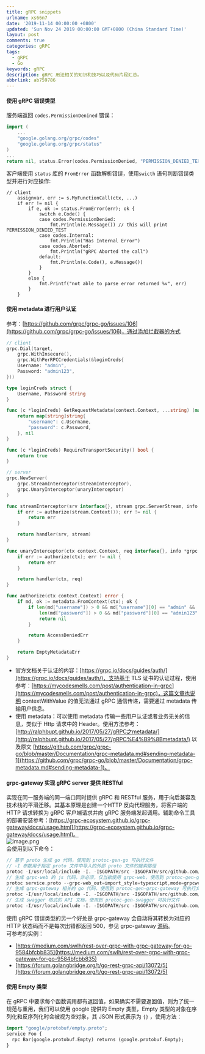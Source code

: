 ```yaml
---
title: gRPC snippets
urlname: xs66n7
date: '2019-11-14 00:00:00 +0800'
updated: 'Sun Nov 24 2019 00:00:00 GMT+0800 (China Standard Time)'
layout: post
comments: true
categories: gRPC
tags:
  - gRPC
  - Go
keywords: gRPC
description: gRPC 用法相关的知识和技巧以及代码片段汇总。
abbrlink: ab759786
---
```


<a name="d3l9E"></a>
#### 使用 gRPC 错误类型
服务端返回 `codes.PermissionDenined` 错误：
```go
import (
	...
	"google.golang.org/grpc/codes"
	"google.golang.org/grpc/status"
)
...
return nil, status.Error(codes.PermissionDenied, "PERMISSION_DENIED_TEXT")
```
客户端使用 `status` 库的 `FromError` 函数解析错误，使用`swicth` 语句判断错误类型并进行对应操作:
```
// client
    assignvar, err := s.MyFunctionCall(ctx, ...)
    if err != nil {
        if e, ok := status.FromError(err); ok {
            switch e.Code() {
            case codes.PermissionDenied:
                fmt.Println(e.Message()) // this will print PERMISSION_DENIED_TEST
            case codes.Internal:
                fmt.Println("Has Internal Error")
            case codes.Aborted:
                fmt.Println("gRPC Aborted the call")
            default:
                fmt.Println(e.Code(), e.Message())
            }
        }
        else {
            fmt.Printf("not able to parse error returned %v", err)
        }
    }
```

<a name="82jnK"></a>
#### 使用 metadata 进行用户认证
参考：[https://github.com/grpc/grpc-go/issues/106](https://github.com/grpc/grpc-go/issues/106)，通过添加拦截器的方式
```go
// client
grpc.Dial(target,
    grpc.WithInsecure(),
    grpc.WithPerRPCCredentials(&loginCreds{
    Username: "admin",
    Password: "admin123",
}))

type loginCreds struct {
    Username, Password string
}

func (c *loginCreds) GetRequestMetadata(context.Context, ...string) (map[string]string, error) {
    return map[string]string{
        "username": c.Username,
        "password": c.Password,
    }, nil
}

func (c *loginCreds) RequireTransportSecurity() bool {
    return true
}

// server
grpc.NewServer(
    grpc.StreamInterceptor(streamInterceptor), 
    grpc.UnaryInterceptor(unaryInterceptor)
)

func streamInterceptor(srv interface{}, stream grpc.ServerStream, info *grpc.StreamServerInfo, handler grpc.StreamHandler) error {
    if err := authorize(stream.Context()); err != nil {
        return err
    }

    return handler(srv, stream)
}

func unaryInterceptor(ctx context.Context, req interface{}, info *grpc.UnaryServerInfo, handler grpc.UnaryHandler) (interface{}, error) {
    if err := authorize(ctx); err != nil {
        return err
    }

    return handler(ctx, req)
}

func authorize(ctx context.Context) error {
    if md, ok := metadata.FromContext(ctx); ok {
        if len(md["username"]) > 0 && md["username"][0] == "admin" &&
            len(md["password"]) > 0 && md["password"][0] == "admin123" {
            return nil
        }

        return AccessDeniedErr
    }

    return EmptyMetadataErr
}
```

- 官方文档关于认证的内容：[https://grpc.io/docs/guides/auth/](https://grpc.io/docs/guides/auth/)，支持基于 TLS 证书的认证过程，使用参考：[https://mycodesmells.com/post/authentication-in-grpc](https://mycodesmells.com/post/authentication-in-grpc)，这篇文章也说明 contextWithValue 的值无法通过 gRPC 通信传递，需要通过 metadata 传输用户信息。
- 使用 metadata：可以使用 metadata 传输一些用户认证或者业务无关的信息，类似于 Http 请求中的 Header。使用方法参考： [http://ralphbupt.github.io/2017/05/27/gRPC之metadata/](http://ralphbupt.github.io/2017/05/27/gRPC%E4%B9%8Bmetadata/) 以及原文 [https://github.com/grpc/grpc-go/blob/master/Documentation/grpc-metadata.md#sending-metadata-1](https://github.com/grpc/grpc-go/blob/master/Documentation/grpc-metadata.md#sending-metadata-1)。

<a name="fbI01"></a>
#### grpc-gateway 实现 gRPC server 提供 RESTful
实现在同一服务端的同一端口同时提供 gRPC 和 RESTful 服务，用于向后兼容及技术栈的平滑迁移。其基本原理是创建一个HTTP 反向代理服务，将客户端的 HTTP 请求转换为 gRPC 客户端请求并向 gRPC 服务端发起调用。辅助命令工具的部署安装参考：[https://grpc-ecosystem.github.io/grpc-gateway/docs/usage.html](https://grpc-ecosystem.github.io/grpc-gateway/docs/usage.html)。<br />![image.png](https://cdn.nlark.com/yuque/0/2019/png/182657/1573718382911-c19287bb-bfb6-4d82-8970-00489693b8ad.png#align=left&display=inline&height=369&name=image.png&originHeight=369&originWidth=749&search=&size=52841&status=done&width=749)<br />会使用到以下命令：
```go
// 基于 proto 生成 go 代码，使用到 protoc-gen-go 可执行文件
// -I 参数用于指定 proto 文件中导入的外部 proto 文件的搜索路径
protoc -I/usr/local/include -I. -I$GOPATH/src -I$GOPATH/src/github.com/grpc-ecosystem/grpc-gateway/third_party/googleapis --go_out=plugins=grpc:. service.proto
// 生成 grpc-web 的 js 代码，非必须，仅当欲使用 grpc-web，使用到 protoc-gen-grpc-web 可执行文件
protoc service.proto --grpc-web_out=import_style=typescript,mode=grpcwebtext:./ --js_out=import_style=commonjs:.
// 生成 grpc-gateway 相关的 go 代码，使用到 protoc-gen-grpc-gateway 可执行文件
protoc -I/usr/local/include -I. -I$GOPATH/src -I$GOPATH/src/github.com/grpc-ecosystem/grpc-gateway/third_party/googleapis  --grpc-gateway_out=logtostderr=true:. service.proto
// 生成 swagger 格式的 API 文档，使用到 protoc-gen-swagger 可执行文件
protoc -I/usr/local/include -I. -I$GOPATH/src -I$GOPATH/src/github.com/grpc-ecosystem/grpc-gateway/third_party/googleapis --swagger_out=logtostderr=true:. service.proto
```
使用 gRPC 错误类型的另一个好处是 grpc-gateway 会自动将其转换为对应的 HTTP 状态码而不是每次出错都返回 500，参见 grpc-gateway [源码](https://github.com/grpc-ecosystem/grpc-gateway/blob/master/runtime/errors.go)。<br />可参考的实例：

- [https://medium.com/swlh/rest-over-grpc-with-grpc-gateway-for-go-9584bfcbb835](https://medium.com/swlh/rest-over-grpc-with-grpc-gateway-for-go-9584bfcbb835)
- [https://forum.golangbridge.org/t/go-rest-grpc-api/13072/5](https://forum.golangbridge.org/t/go-rest-grpc-api/13072/5)
<a name="YWS6q"></a>
#### 
<a name="5XZZz"></a>
#### 使用 Empty 类型
在 gRPC 中要求每个函数调用都有返回值，如果确实不需要返回值，则为了统一规范与重用，我们可以使用 google  提供的 Empty 类型，Empty 类型的对象在序列化和反序列化时会被视为空对象，其 JSON 形式表示为 `{}` ，使用方法：
```protobuf
import "google/protobuf/empty.proto";
service Foo {
  rpc Bar(google.protobuf.Empty) returns (google.protobuf.Empty);
}
```


